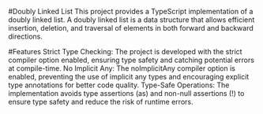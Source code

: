 #Doubly Linked List
This project provides a TypeScript implementation of a doubly linked list. A doubly linked list is a data structure that allows efficient insertion, deletion, and traversal of elements in both forward and backward directions.

#Features
Strict Type Checking: The project is developed with the strict compiler option enabled, ensuring type safety and catching potential errors at compile-time.
No Implicit Any: The noImplicitAny compiler option is enabled, preventing the use of implicit any types and encouraging explicit type annotations for better code quality.
Type-Safe Operations: The implementation avoids type assertions (as) and non-null assertions (!) to ensure type safety and reduce the risk of runtime errors.
